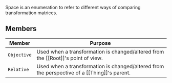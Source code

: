 Space is an enumeration to refer to different ways of comparing transformation matrices.

## Members

| Member      | Purpose                                                                                     |
| ----------- | ------------------------------------------------------------------------------------------- |
| `Objective` | Used when a transformation is changed/altered from the [[Root]]'s point of view.            |
| `Relative`  | Used when a transformation is changed/altered from the perspective of a [[Thing]]'s parent. |
